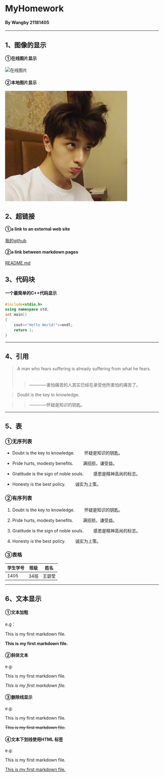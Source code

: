 # MyHomework
#### By Wangby 21181405
---
## 1、图像的显示
#### ①在线图片显示
![在线图片](https://img0.baidu.com/it/u=3741809722,843956070&fm=26&fmt=auto&gp=0.jpg)
#### ②本地图片显示
![本地图片](https://github.com/wangby031/wby/blob/main/Homework/linyi.jpg)


## 2、超链接
#### ①a link to an external web site
[我的github](https://github.com/wangby031/wby.git)
#### ②a link between markdown pages
[README.md](https://github.com/wangby031/wby/blob/main/Homework/README.md)


## 3、代码块
#### 一个最简单的C++代码显示
```c++
#include<stdio.h>
using namespace std;
int main()
{
    cout<<"Hello World!"<<endl;
	return 1;
}
```
---
## 4、引用

>A man who fears suffering is already suffering from what he fears.
　　
>>————害怕痛苦的人其实已经在承受他所害怕的痛苦了。

>Doubt is the key to knowledge.

>>————怀疑是知识的钥匙。

---
## 5、表

### ①无序列表

- Doubt is the key to knowledge.
　　怀疑是知识的钥匙。

- Pride hurts, modesty benefits.
　　满招损，谦受益。

- Gratitude is the sign of noble souls.
　　感恩是精神高尚的标志。

- Honesty is the best policy.
　　诚实为上策。


### ②有序列表

1. Doubt is the key to knowledge.
　　怀疑是知识的钥匙。

2. Pride hurts, modesty benefits.
　　满招损，谦受益。

3. Gratitude is the sign of noble souls.
　　感恩是精神高尚的标志。

4. Honesty is the best policy.
　　诚实为上策。

### ③表格

| 学生学号 | 班级 | 姓名 |
| ----   |----   |---- |
|  1405 | 34班 | 王碧莹 |

---
## 6、文本显示
#### ①文本加粗
e.g：

This is my first markdown file.

**This is my first markdown file.**


#### ②斜体文本
e.g:

This is my first markdown file.

*This is my first markdown file.*


#### ③删除线显示
e.g:

This is my first markdown file.

~~This is my first markdown file.~~

#### ④文本下划线使用HTML 标签
e.g:

This is my first markdown file.

<u>This is my first markdown file.</u>


